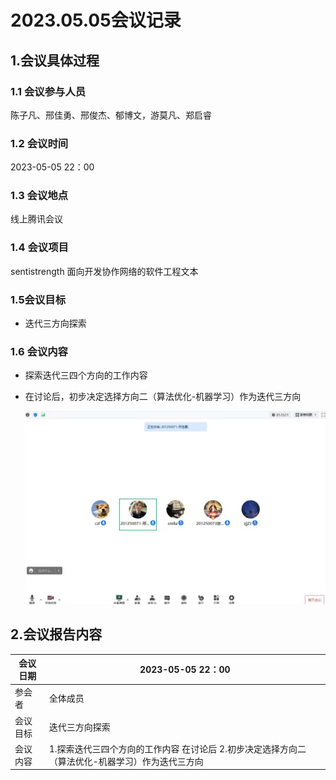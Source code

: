 # 2023.05.05会议记录

## 1.会议具体过程

### 1.1 会议参与人员

陈子凡、邢佳勇、邢俊杰、郁博文，游莫凡、郑启睿

### 1.2 会议时间

2023-05-05 22：00

### 1.3 会议地点

线上腾讯会议

### 1.4 会议项目

sentistrength 面向开发协作网络的软件工程文本

### 1.5会议目标

- 迭代三方向探索

### 1.6 会议内容

- 探索迭代三四个方向的工作内容

- 在讨论后，初步决定选择方向二（算法优化-机器学习）作为迭代三方向

  ![2023-05-05](..\img\2023-05-05.jpg)


## 2.会议报告内容

| 会议日期 | 2023-05-05 22：00                                            |
| -------- | ------------------------------------------------------------ |
| 参会者   | 全体成员                                                     |
| 会议目标 | 迭代三方向探索                                               |
| 会议内容 | 1.探索迭代三四个方向的工作内容 在讨论后 2.初步决定选择方向二（算法优化-机器学习）作为迭代三方向 |

